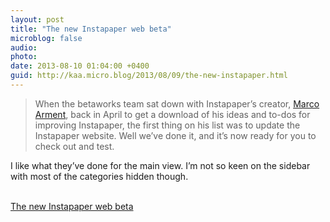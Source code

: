 ```yaml
---
layout: post
title: "The new Instapaper web beta"
microblog: false
audio: 
photo: 
date: 2013-08-10 01:04:00 +0400
guid: http://kaa.micro.blog/2013/08/09/the-new-instapaper.html
---
```

<blockquote>
<p>When the betaworks team sat down with Instapaper’s creator, <a href="http://marco.org">Marco Arment</a>, back in April to get a download of his ideas and to-dos for improving Instapaper, the first thing on his list was to update the Instapaper website. Well we’ve done it, and it’s now ready for you to check out and test.</p></blockquote>

<p>I like what they&rsquo;ve done for the main view. I&rsquo;m not so keen on the sidebar with most of the categories hidden though.</p><br /><a href='http://blog.instapaper.com/post/57817543037'>The new Instapaper web beta</a>
